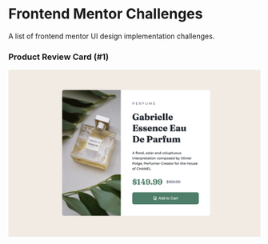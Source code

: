 # Frontend Mentor Challenges

A list of frontend mentor UI design implementation challenges.

### Product Review Card (#1)

![product-review card](./product-review-card/screenshots/screenshot.png)